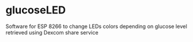 # glucoseLED
Software for ESP 8266 to change LEDs colors depending on glucose level retrieved using Dexcom share service
